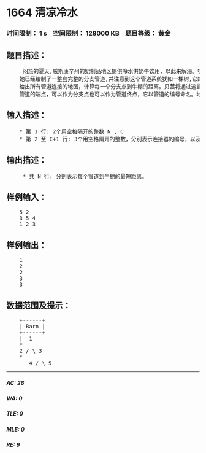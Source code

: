 # 1664 清凉冷水   
### 时间限制： 1 s&nbsp;&nbsp;&nbsp;&nbsp;空间限制： 128000 KB&nbsp;&nbsp;&nbsp;&nbsp;题目等级： 黄金  
## 题目描述：  

<pre>
     闷热的夏天,威斯康辛州的奶制品地区提供冷水供奶牛饮用，以此来解渴。农夫约翰将冷水通过N (3 <= N <= 99999; N 为奇数)个冷水管道，分别编号序号1..N从泵的位置一直送到牛棚里。当水在管道中流动时，夏天的热能使它变热。贝茜想要找到最冷的水,这样她就能比任何其他奶牛更好地享受这难得的好天气。
    她已经绘制了一整套完整的分支管道,并注意到这个管道系统犹如一棵树,它的根在农场,从根开始每个分支都分离出两个管道。令人惊讶的是，所有管道都有一个长度，当然这所有的N根管道连接成1条路或者和其他的管道路线连接。
    给出所有管道连接的地图，计算每一个分支点到牛棚的距离。贝茜将通过这些信息来找到最清凉冷水。
    管道的端点，可以作为分支点也可以作为管道终点，它以管道的编号命名。地图上包含C (1<= C <= N)个分支器，每个分支器包含3个数据，管道端点E_i (1<= E_i <= N)，管道端点连接的两个管道B1_i, B2_i (2<= B1_i <=N; 2<= B2_i <=N)。管道1连接到牛棚，每两个连接器之间的管道长度均为1。
</pre>
  
  
## 输入描述：  

<pre>
    * 第 1 行: 2个用空格隔开的整数 N , C
    * 第 2 至 C+1 行: 3个用空格隔开的整数，分别表示连接器的编号，以及连接的2个管道的编号E_i, B1_i, B2_i
</pre>
  
  
## 输出描述：  

<pre>
     * 共 N 行: 分别表示每个管道到牛棚的最短距离。
</pre>
  
  
## 样例输入：  

<pre>
    5 2
    3 5 4
    1 2 3
</pre>
  
  
## 样例输出：  

<pre>
    1
    2
    2
    3
    3
</pre>
  
  
## 数据范围及提示：  

<pre>
    +------+
    | Barn |
    +------+
    |  1
    *
    2 / \ 3
    *
       4 / \ 5
</pre>
  
  
***  

##### AC: 26  
##### WA: 0  
##### TLE: 0  
##### MLE: 0  
##### RE: 9  
